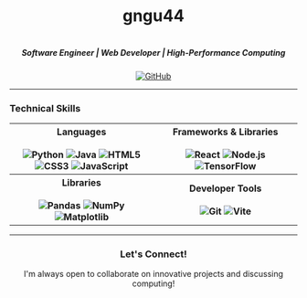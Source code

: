 <div align="center"> 
    <h1>gngu44<h1>
    <h5>Software Engineer | Web Developer | High-Performance Computing</h5>
    <a href="https://github.com/gngu44"><img src="https://img.shields.io/badge/GitHub-gngu44-181717?style=for-the-badge&logo=github" alt="GitHub"/></a>
</div>

---

### Technical Skills

<table>
    <tr>
        <th valign="top" width="50%">
            <strong>Languages</strong>
            <br/><br/>
            <img src="https://img.shields.io/badge/Python-3776AB?style=for-the-badge&logo=python&logoColor=white" alt="Python"/>
            <img src="https://img.shields.io/badge/Java-ED8B00?style=for-the-badge&logo=openjdk&logoColor=white" alt="Java"/>
            <img src="https://img.shields.io/badge/HTML5-E34F26?style=for-the-badge&logo=html5&logoColor=white" alt="HTML5"/>
            <img src="https://img.shields.io/badge/CSS3-1572B6?style=for-the-badge&logo=css3&logoColor=white" alt="CSS3"/>
            <img src="https://img.shields.io/badge/JavaScript-F7DF1E?style=for-the-badge&logo=javascript&logoColor=white" alt="JavaScript">
        </th>
        <th>
            <strong>Frameworks & Libraries</strong>
            <br/><br/>
            <img src="https://img.shields.io/badge/React-20232A?style=for-the-badge&logo=react&logoColor=61DAFB" alt="React"/>
            <img src="https://img.shields.io/badge/Node.js-339933?style=for-the-badge&logo=nodedotjs&logoColor=white" alt="Node.js"/>
            <img src="https://img.shields.io/badge/TensorFlow-FF6F00?style=for-the-badge&logo=tensorflow&logoColor=white" alt="TensorFlow"/>
        </th>
    </tr>
    <tr>
        <th valign="top" width="50%">
            <strong>Libraries</strong>
            <br/><br/>
            <img src="https://img.shields.io/badge/Pandas-150458?style=for-the-badge&logo=pandas&logoColor=white" alt="Pandas"/>
            <img src="https://img.shields.io/badge/NumPy-013243?style=for-the-badge&logo=numpy&logoColor=white" alt="NumPy"/>
            <img src="https://img.shields.io/badge/Matplotlib-11557C?style=for-the-badge&logo=python&logoColor=white" alt="Matplotlib"/>
        </th>
        <th>
            <strong>Developer Tools</strong>
            <br/><br/>
            <img src="https://img.shields.io/badge/Git-F05032?style=for-the-badge&logo=git&logoColor=white" alt="Git"/>
            <img src="https://img.shields.io/badge/Vite-646CFF?style=for-the-badge&logo=Vite&logoColor=white" alt="Vite">
        </th>
    </tr>
</table>

---

<div align="center">
    <h3>Let's Connect!</h3>
    <p>I'm always open to collaborate on innovative projects and discussing computing!</p> 
</div>